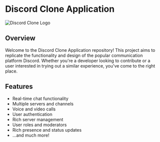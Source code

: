 # Discord Clone Application

![Discord Clone Logo](link/to/logo.png)

## Overview

Welcome to the Discord Clone Application repository! This project aims to replicate the functionality and design of the popular communication platform Discord. Whether you're a developer looking to contribute or a user interested in trying out a similar experience, you've come to the right place.

## Features

- Real-time chat functionality
- Multiple servers and channels
- Voice and video calls
- User authentication
- Rich server management
- User roles and moderators
- Rich presence and status updates
- ...and much more!
